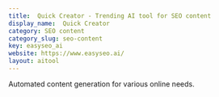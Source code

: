 ```yaml
---
title:  Quick Creator - Trending AI tool for SEO content
display_name:  Quick Creator
category: SEO content
category_slug: seo-content
key: easyseo_ai
website: https://www.easyseo.ai/
layout: aitool
---
```


Automated content generation for various online needs.
